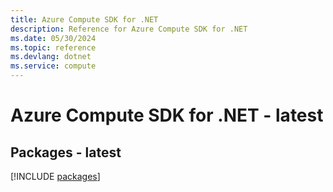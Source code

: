 ```yaml
---
title: Azure Compute SDK for .NET
description: Reference for Azure Compute SDK for .NET
ms.date: 05/30/2024
ms.topic: reference
ms.devlang: dotnet
ms.service: compute
---
```

# Azure Compute SDK for .NET - latest
## Packages - latest
[!INCLUDE [packages](compute-index.md)]